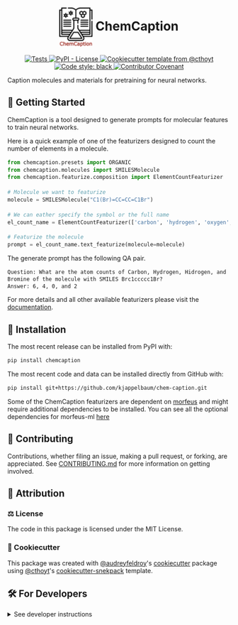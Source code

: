 <!-- [![Tests](https://github.com/lamalab-org/chem-caption/actions/workflows/tests.yml/badge.svg)](https://github.com/lamalab-org/chem-caption/actions/workflows/tests.yml) -->

<h1 align="center">
  <!-- ![icon](docs/source/_static/logo.png) -->
  <img style="vertical-align:middle" src="docs/source/_static/logo.png" width=75> 
  <span > ChemCaption </span>
</h1>

<p align="center">
    <a href="https://github.com/lamalab-org/chem-caption/actions/workflows/tests.yml">
        <img alt="Tests" src="https://github.com/lamalab-org/chem-caption/actions/workflows/tests.yml/badge.svg" />
    </a>
    <!-- <a href="https://pypi.org/project/chemcaption">
        <img alt="PyPI" src="https://img.shields.io/pypi/v/chemcaption" />
    </a> -->
    <!-- <a href="https://pypi.org/project/chemcaption">
        <img alt="PyPI - Python Version" src="https://img.shields.io/pypi/pyversions/chemcaption" />
    </a> -->    
    <a href="https://github.com/lamalab-org/chem-caption/blob/main/LICENSE">
        <img alt="PyPI - License" src="https://img.shields.io/pypi/l/chemcaption" />
    </a>
    <!-- <a href='https://chemcaption.readthedocs.io/en/latest/?badge=latest'>
        <img src='https://readthedocs.org/projects/chemcaption/badge/?version=latest' alt='Documentation Status' />
    </a> -->
    <!-- <a href="https://codecov.io/gh/kjappelbaum/chem-caption/branch/main">
        <img src="https://codecov.io/gh/kjappelbaum/chem-caption/branch/main/graph/badge.svg" alt="Codecov status" />
    </a>   -->
    <a href="https://github.com/cthoyt/cookiecutter-python-package">
        <img alt="Cookiecutter template from @cthoyt" src="https://img.shields.io/badge/Cookiecutter-snekpack-blue" /> 
    </a>
    <a href='https://github.com/psf/black'>
        <img src='https://img.shields.io/badge/code%20style-black-000000.svg' alt='Code style: black' />
    </a>
    <a href="https://github.com/kjappelbaum/chem-caption/blob/main/.github/CODE_OF_CONDUCT.md">
        <img src="https://img.shields.io/badge/Contributor%20Covenant-2.1-4baaaa.svg" alt="Contributor Covenant"/>
    </a>
</p>

Caption molecules and materials for pretraining for neural networks.

## 💪 Getting Started

ChemCaption is a tool designed to generate prompts for molecular features to train neural networks. 

Here is a quick example of one of the featurizers designed to count the number of elements in a molecule.

```python
from chemcaption.presets import ORGANIC
from chemcaption.molecules import SMILESMolecule
from chemcaption.featurize.composition import ElementCountFeaturizer

# Molecule we want to featurize
molecule = SMILESMolecule("C1(Br)=CC=CC=C1Br")

# We can eather specify the symbol or the full name
el_count_name = ElementCountFeaturizer(['carbon', 'hydrogen', 'oxygen', 'bromine'])

# Featurize the molecule
prompt = el_count_name.text_featurize(molecule=molecule)
```

The generate prompt has the following QA pair.

```text
Question: What are the atom counts of Carbon, Hydrogen, Hidrogen, and Bromine of the molecule with SMILES Brc1ccccc1Br?
Answer: 6, 4, 0, and 2
```

For more details and all other available featurizers please visit the [documentation]().

## 🚀 Installation

The most recent release can be installed from PyPI with:

```bash
pip install chemcaption
```

The most recent code and data can be installed directly from GitHub with:

```bash
pip install git+https://github.com/kjappelbaum/chem-caption.git
```

Some of the ChemCaption featurizers are dependent on [morfeus](https://digital-chemistry-laboratory.github.io/morfeus/index.html) and might require additional dependencies to be installed. You can see all the optional dependencies for morfeus-ml [here](https://digital-chemistry-laboratory.github.io/morfeus/installation.html)

## 👐 Contributing

Contributions, whether filing an issue, making a pull request, or forking, are appreciated. See
[CONTRIBUTING.md](https://github.com/kjappelbaum/chem-caption/blob/master/.github/CONTRIBUTING.md) for more information on getting involved.

## 👋 Attribution

### ⚖️ License

The code in this package is licensed under the MIT License.

### 🍪 Cookiecutter

This package was created with [@audreyfeldroy](https://github.com/audreyfeldroy)'s
[cookiecutter](https://github.com/cookiecutter/cookiecutter) package using [@cthoyt](https://github.com/cthoyt)'s
[cookiecutter-snekpack](https://github.com/cthoyt/cookiecutter-snekpack) template.

## 🛠️ For Developers

<details>
  <summary>See developer instructions</summary>

The final section of the README is for if you want to get involved by making a code contribution.

### Development Installation

To install in development mode, use the following:

```bash
$ git clone git+https://github.com/kjappelbaum/chem-caption.git
$ cd chem-caption
$ pip install -e .
```

### 🥼 Testing

After cloning the repository and installing `nox` with `pip install nox`, the unit tests in the `tests/` folder can be
run reproducibly with:

```shell
$ nox
```

Additionally, these tests are automatically re-run with each commit in a [GitHub Action](https://github.com/kjappelbaum/chem-caption/actions?query=workflow%3ATests).

### 📖 Building the Documentation

The documentation can be built locally using the following:

```shell
$ git clone git+https://github.com/kjappelbaum/chem-caption.git
$ cd chem-caption
$ nox --session docs
$ open docs/build/html/index.html
``` 

The documentation automatically installs the package as well as the `docs`
extra specified in the [`setup.cfg`](setup.cfg). `sphinx` plugins
like `texext` can be added there. Additionally, they need to be added to the
`extensions` list in [`docs/source/conf.py`](docs/source/conf.py).

### 📦 Making a Release

After installing the package in development mode and installing
`nox` with `pip install nox`, the commands for making a new release are contained within the `finish` environment
in `noxfile.py`. Run the following from the shell:

```shell
$ nox --session finish
```

This script does the following:

1. Uses [Bump2Version](https://github.com/c4urself/bump2version) to switch the version number in the `setup.cfg`,
   `src/chemcaption/version.py`, and [`docs/source/conf.py`](docs/source/conf.py) to not have the `-dev` suffix
2. Packages the code in both a tar archive and a wheel using [`build`](https://github.com/pypa/build)
3. Uploads to PyPI using [`twine`](https://github.com/pypa/twine). Be sure to have a `.pypirc` file configured to avoid the need for manual input at this
   step
4. Push to GitHub. You'll need to make a release going with the commit where the version was bumped.
5. Bump the version to the next patch. If you made big changes and want to bump the version by minor, you can
   use `nox -e bumpversion -- minor` after.
</details>
